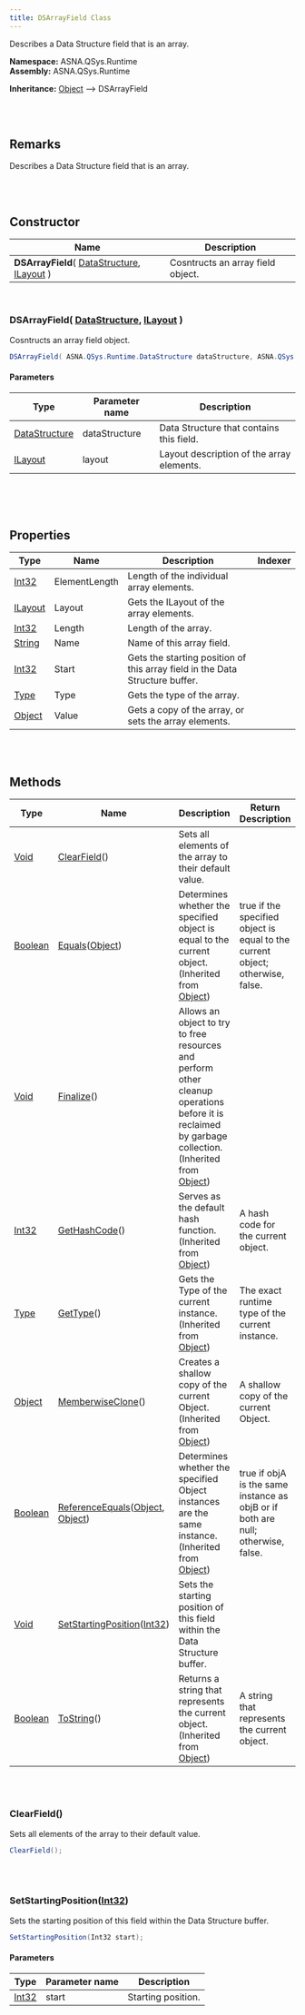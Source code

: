 ```yaml
---
title: DSArrayField Class
---
```


Describes a Data Structure field that is an array.

**Namespace:** ASNA.QSys.Runtime <br/>
**Assembly:** ASNA.QSys.Runtime

**Inheritance:** [Object](https://docs.microsoft.com/en-us/dotnet/api/system.object) --> DSArrayField

<br>
<br>

## Remarks

Describes a Data Structure field that is an array.

[//]: # ($$TODO: Complete the Remarks section.)

<br>
<br>

## Constructor

| Name |  Description 
| --- | --- 
| **DSArrayField**( [DataStructure](/reference/asna-qsys-runtime/asnaq-sys-runtime/classes/data-structure.html), [ILayout](/reference/asna-qsys-runtime/asnaq-sys-runtime/classes/i-layout.html) ) | Cosntructs an array field object.

<br>

### DSArrayField( [DataStructure](/reference/asna-qsys-runtime/asnaq-sys-runtime/classes/data-structure.html), [ILayout](/reference/asna-qsys-runtime/asnaq-sys-runtime/classes/i-layout.html) )

Cosntructs an array field object.

```cs
DSArrayField( ASNA.QSys.Runtime.DataStructure dataStructure, ASNA.QSys.Runtime.ILayout layout );
```

#### Parameters

| Type | Parameter name | Description
| --- | --- | ---
| [DataStructure](/reference/asna-qsys-runtime/asnaq-sys-runtime/classes/data-structure.html) | dataStructure | Data Structure that contains this field. 
| [ILayout](/reference/asna-qsys-runtime/asnaq-sys-runtime/classes/i-layout.html) | layout | Layout description of the array elements. 

<br>


<br>
<br>

## Properties

| Type | Name | Description | Indexer
| --- | --- | --- | --- 
| [Int32](https://docs.microsoft.com/en-us/dotnet/api/system.int32) | ElementLength | Length of the individual array elements. | 
| [ILayout](/reference/asna-qsys-runtime/asnaq-sys-runtime/classes/i-layout.html) | Layout | Gets the ILayout of the array elements. | 
| [Int32](https://docs.microsoft.com/en-us/dotnet/api/system.int32) | Length | Length of the array. | 
| [String](https://docs.microsoft.com/en-us/dotnet/api/system.string) | Name | Name of this array field. | 
| [Int32](https://docs.microsoft.com/en-us/dotnet/api/system.int32) | Start | Gets the starting position of this array field in the Data Structure buffer. | 
| [Type](https://docs.microsoft.com/en-us/dotnet/api/system.type) | Type | Gets the type of the array. | 
| [Object](https://docs.microsoft.com/en-us/dotnet/api/system.object) | Value | Gets a copy of the array, or sets the array elements. | 

<br>
<br>

## Methods

| Type | Name | Description | Return Description 
| --- | --- | --- | --- 
| [Void](https://docs.microsoft.com/en-us/dotnet/api/system.void) | [ClearField](#clearfield)() | Sets all elements of the array to their default value. | 
| [Boolean](https://docs.microsoft.com/en-us/dotnet/api/system.boolean) | [Equals](https://docs.microsoft.com/en-us/dotnet/api/system.object.equals)([Object](https://docs.microsoft.com/en-us/dotnet/api/system.object)) | Determines whether the specified object is equal to the current object.<br>(Inherited from [Object](https://docs.microsoft.com/en-us/dotnet/api/system.object)) | true if the specified object is equal to the current object; otherwise, false.
| [Void](https://docs.microsoft.com/en-us/dotnet/api/system.void) | [Finalize](https://docs.microsoft.com/en-us/dotnet/api/system.object.finalize)() | Allows an object to try to free resources and perform other cleanup operations before it is reclaimed by garbage collection.<br>(Inherited from [Object](https://docs.microsoft.com/en-us/dotnet/api/system.object)) | 
| [Int32](https://docs.microsoft.com/en-us/dotnet/api/system.int32) | [GetHashCode](https://docs.microsoft.com/en-us/dotnet/api/system.object.gethashcode)() | Serves as the default hash function.<br>(Inherited from [Object](https://docs.microsoft.com/en-us/dotnet/api/system.object)) | A hash code for the current object.
| [Type](https://docs.microsoft.com/en-us/dotnet/api/system.type) | [GetType](https://docs.microsoft.com/en-us/dotnet/api/system.object.gettype)() | Gets the Type of the current instance.<br>(Inherited from [Object](https://docs.microsoft.com/en-us/dotnet/api/system.object)) | The exact runtime type of the current instance.
| [Object](https://docs.microsoft.com/en-us/dotnet/api/system.object) | [MemberwiseClone](https://docs.microsoft.com/en-us/dotnet/api/system.object.memberwiseclone)() | Creates a shallow copy of the current Object.<br>(Inherited from [Object](https://docs.microsoft.com/en-us/dotnet/api/system.object)) | A shallow copy of the current Object.
| [Boolean](https://docs.microsoft.com/en-us/dotnet/api/system.boolean) | [ReferenceEquals](https://docs.microsoft.com/en-us/dotnet/api/system.object.referenceequals)([Object](https://docs.microsoft.com/en-us/dotnet/api/system.object), [Object](https://docs.microsoft.com/en-us/dotnet/api/system.object)) | Determines whether the specified Object instances are the same instance.<br>(Inherited from [Object](https://docs.microsoft.com/en-us/dotnet/api/system.object)) | true if objA is the same instance as objB or if both are null; otherwise, false.
| [Void](https://docs.microsoft.com/en-us/dotnet/api/system.void) | [SetStartingPosition](#setstartingpositionint32)([Int32](https://docs.microsoft.com/en-us/dotnet/api/system.int32)) | Sets the starting position of this field within the Data Structure buffer. | 
| [Boolean](https://docs.microsoft.com/en-us/dotnet/api/system.boolean) | [ToString](https://docs.microsoft.com/en-us/dotnet/api/system.object.tostring)() | Returns a string that represents the current object.<br>(Inherited from [Object](https://docs.microsoft.com/en-us/dotnet/api/system.object)) | A string that represents the current object.

<br>
<br>

### ClearField()

Sets all elements of the array to their default value.

```cs
ClearField();
```


<br>
<br>

### SetStartingPosition([Int32](https://docs.microsoft.com/en-us/dotnet/api/system.int32))

Sets the starting position of this field within the Data Structure buffer.

```cs
SetStartingPosition(Int32 start);
```

#### Parameters

| Type | Parameter name | Description
| --- | --- | ---
| [Int32](https://docs.microsoft.com/en-us/dotnet/api/system.int32) | start | Starting position. 


<br>
<br>

